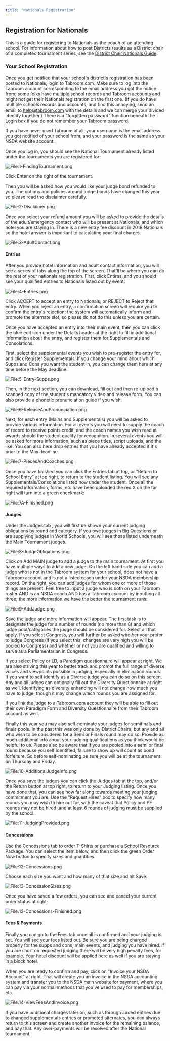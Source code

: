 ```yaml
---
title: "Nationals Registration"
---
```


## Registration for Nationals

This is a guide for registering to Nationals as the coach of an
attending school. For information about how to post Districts results as
a District chair of a completed tournament series, see the [District
Chair Nationals Guide](district-chair-nationals-guide).

### Your School Registration

Once you get notified that your school's district's registration has
been posted to Nationals, login to Tabroom.com. Make sure to log into
the Tabroom account corresponding to the email address you got the
notice from; some folks have multiple school records and Tabroom
accounts and might not get their Nationals registration on the first
one. (If you do have multiple schools records and accounts, and find
this annoying, send an email to help@tabroom.com with the details and we
can merge your divided identity together.) There is a "forgotten
password" function beneath the Login box if you do not remember your
Tabroom password.

If you have never used Tabroom at all, your username is the email
address you got notified of your school from, and your password is the
same as your NSDA website account.

Once you log in, you should see the National Tournament already listed
under the tournaments you are registered for:

<img src="/screenshots/1-FindingTournament.png"
title="File:1-FindingTournament.png" />

Click Enter on the right of the tournament.

Then you will be asked how you would like your judge bond refunded to
you. The options and policies around judge bonds have changed this year
so please read the disclaimer carefully.

<img src="/screenshots/2-Disclaimer.png" title="File:2-Disclaimer.png" />

Once you select your refund amount you will be asked to provide the
details of the adult/emergency contact who will be present at Nationals,
and which hotel you are staying in. There is a new entry fee discount in
2018 Nationals so the hotel answer is important to calculating your
final charges.

<img src="/screenshots/3-AdultContact.png" title="File:3-AdultContact.png" />

#### Entries

After you provide hotel information and adult contact information, you
will see a series of tabs along the top of the screen. That'll be where
you can do the rest of your nationals registration. First, click
Entires, and you should see your qualified entries to Nationals listed
out by event:

<img src="/screenshots/4-Entries.png" title="File:4-Entries.png" />

Click ACCEPT to accept an entry to Nationals, or REJECT to Reject that
entry. When you reject an entry, a confirmation screen will require you
to confirm the entry's rejection; the system will automatically inform
and promote the alternate slot, so please do not do this unless you are
certain.

Once you have accepted an entry into their main event, then you can
click the blue edit icon under the Details header at the right to fill
in additional information about the entry, and register them for
Supplementals and Consolations.

First, select the supplemental events you wish to pre-register the entry
for, and click Register Supplementals. If you change your mind about
which Supps and Cons you want the student in, you can change them here
at any time before the May deadline:

<img src="/screenshots/5-Entry-Supps.png" title="File:5-Entry-Supps.png" />

Then, in the next section, you can download, fill out and then re-upload
a scanned copy of the student's mandatory video and release form. You
can also provide a phonetic pronunciation guide if you wish:

<img src="/screenshots/6-ReleaseAndPronunciation.png"
title="File:6-ReleaseAndPronunciation.png" />

Next, for each entry (Mains and Supplementals) you will be asked to
provide various information. For all events you will need to supply the
coach of record to receive points credit, and the coach names you wish
read at awards should the student qualify for recognition. In several
events you will be asked for more information, such as piece titles,
script uploads, and the like. You can also here drop entries that you
have already accepted if it's prior to the May deadline.

<img src="/screenshots/7-PiecesAndCoaches.png" title="File:7-PiecesAndCoaches.png" />

Once you have finished you can click the Entries tab at top, or "Return
to School Entry" at top right, to return to the student listing. You
will see any Supplementals/Consolations listed now under the student.
Once all the required information, forms, etc have been uploaded the red
X on the far right will turn into a green checkmark:

<img src="/screenshots/7A-Finished.png" title="File:7A-Finished.png" />

#### Judges

Under the Judges tab , you will first be shown your current judging
obligations by round and category. If you owe judges in Big Questions or
are supplying judges in World Schools, you will see those listed
underneath the Main Tournament judges.

<img src="/screenshots/8-JudgeObligations.png" title="File:8-JudgeObligations.png" />

Click on Add MAIN judge to add a judge to the main tournament. At first
you have multiple ways to add a new judge. On the left hand side you can
add a judge who is not in the Tabroom system for your school, does not
have a Tabroom account and is not a listed coach under your NSDA
membership record. On the right, you can add judges for whom one or more
of those things are present. Feel free to input a judge who is both on
your Tabroom roster AND is an NSDA coach AND has a Tabroom account by
inputting all three; the more information we have the better the
tournament runs:

<img src="/screenshots/9-AddJudge.png" title="File:9-AddJudge.png" />

Save the judge and more information will appear. The first task is to
designate the judge for a number of rounds (no more than 8) and which
judge pool/categories the judge should be considered for. Select all
that apply. If you select Congress, you will further be asked whether
your prefer to judge Congress (if you select this, changes are very high
you will be pooled to Congress) and whether or not you are qualified and
willing to serve as a Parliamentarian in Congress.

If you select Policy or LD, a Paradigm questionnaire will appear at
right. We are also striving this year to better track and promot the
full range of diverse voices and viewpoints possible in judging,
especially in elimination rounds. If you want to self identify as a
Diverse judge you can do so on this screen. Any and all judges can
optionally fill out the Diversity Questionnaire at right as well.
Identifying as diversity enhancing will not change how much you have to
judge, though it may change which rounds you are assigned for.

If you link the judge to a Tabroom.com account they will be able to fill
out their own Paradigm Form and Diversity Questionnaire from their
Tabroom account as well.

Finally this year you may also self-nominate your judges for semifinals
and finals pools. In the past this was only done by District Chairs, but
any and all who wish to be considered for a Semi or Finals round may do
so. Provide as much additional info about your judging qualifications as
you think would be helpful to us. Please also be aware that if you are
pooled into a semi or final round because you self identified, failure
to show up will count as bond forfeiture. So before self-nominating be
sure you will be at the tournament on Thursday and Friday.

<img src="/screenshots/10-AdditionalJudgeInfo.png"
title="File:10-AdditionalJudgeInfo.png" />

Once you save the judges you can click the Judges tab at the top, and/or
the Return button at top right, to return to your Judging listing. Once
you have done that, you can see how far along towards meeting your
judging commitment you are. Use the "Request Hires" box to specify how
many rounds you may wish to hire out for, with the caveat that Policy
and PF rounds may not be hired ,and at least 6 rounds of judging must be
supplied by the school.

<img src="/screenshots/11-JudgingProvided.png" title="File:11-JudgingProvided.png" />

#### Concessions

Use the Concessions tab to order T-Shirts or purchase a School Resource
Package. You can select the item below, and then click the green Order
Now button to specify sizes and quantities:

<img src="/screenshots/12-Concessions.png" title="File:12-Concessions.png" />

Choose each size you want and how many of that size and hit Save:

<img src="/screenshots/13-ConcessionSizes.png" title="File:13-ConcessionSizes.png" />

Once you have saved a few orders, you can see and cancel your current
order status at right:

<img src="/screenshots/13-Concessions-Finished.png"
title="File:13-Concessions-Finished.png" />

#### Fees & Payments

Finally you can go to the Fees tab once all is confirmed and your
judging is set. You will see your fees listed out. Be sure you are being
charged properly for the supps and cons, main events, and judging you
have hired. if you are short on requested judging there will be very
high penalty fees, for example. Your hotel discount will be applied here
as well if you are staying in a block hotel.

When you are ready to confirm and pay, click on "Invoice your NSDA
Account" at right. That will create you an invoice in the NSDA
accounting system and transfer you to the NSDA main website for payment,
where you can pay via your normal methods that you've used to pay for
memberships, etc.

<img src="/screenshots/14-ViewFeesAndInvoice.png"
title="File:14-ViewFeesAndInvoice.png" />

If you have additional charges later on, such as through added entries
due to changed supplementals entries or promoted alternates, you can
always return to this screen and create another invoice for the
remaining balance, and pay that. Any over-payments will be resolved
after the National tournament.